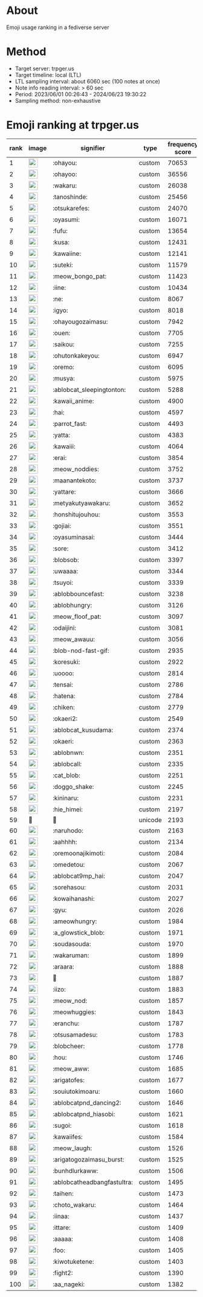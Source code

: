 # About
Emoji usage ranking in a fediverse server

# Method
- Target server: trpger.us
- Target timeline: local (LTL)
- LTL sampling interval: about 6060 sec (100 notes at once)
- Note info reading interval: > 60 sec
- Period: 2023/06/01 00:26:43 - 2024/06/23 19:30:22 
- Sampling method: non-exhaustive

# Emoji ranking at trpger.us

|rank|image|signifier|type|frequency score|
|----|----|----|----|----|
|1|<img height="24" src="https://trpger.us/emoji/ohayou.webp">|:ohayou:|custom|70653|
|2|<img height="24" src="https://trpger.us/emoji/ohayoo.webp">|:ohayoo:|custom|36556|
|3|<img height="24" src="https://trpger.us/emoji/wakaru.webp">|:wakaru:|custom|26038|
|4|<img height="24" src="https://trpger.us/emoji/tanoshinde.webp">|:tanoshinde:|custom|25456|
|5|<img height="24" src="https://trpger.us/emoji/otsukarefes.webp">|:otsukarefes:|custom|24070|
|6|<img height="24" src="https://trpger.us/emoji/oyasumi.webp">|:oyasumi:|custom|16071|
|7|<img height="24" src="https://trpger.us/emoji/fufu.webp">|:fufu:|custom|13654|
|8|<img height="24" src="https://trpger.us/emoji/kusa.webp">|:kusa:|custom|12431|
|9|<img height="24" src="https://trpger.us/emoji/kawaiine.webp">|:kawaiine:|custom|12141|
|10|<img height="24" src="https://trpger.us/emoji/suteki.webp">|:suteki:|custom|11579|
|11|<img height="24" src="https://trpger.us/emoji/meow_bongo_pat.webp">|:meow_bongo_pat:|custom|11423|
|12|<img height="24" src="https://trpger.us/emoji/iine.webp">|:iine:|custom|10434|
|13|<img height="24" src="https://trpger.us/emoji/ne.webp">|:ne:|custom|8067|
|14|<img height="24" src="https://trpger.us/emoji/igyo.webp">|:igyo:|custom|8018|
|15|<img height="24" src="https://trpger.us/emoji/ohayougozaimasu.webp">|:ohayougozaimasu:|custom|7942|
|16|<img height="24" src="https://trpger.us/emoji/ouen.webp">|:ouen:|custom|7705|
|17|<img height="24" src="https://trpger.us/emoji/saikou.webp">|:saikou:|custom|7255|
|18|<img height="24" src="https://trpger.us/emoji/ohutonkakeyou.webp">|:ohutonkakeyou:|custom|6947|
|19|<img height="24" src="https://trpger.us/emoji/oremo.webp">|:oremo:|custom|6095|
|20|<img height="24" src="https://trpger.us/emoji/musya.webp">|:musya:|custom|5975|
|21|<img height="24" src="https://trpger.us/emoji/ablobcat_sleepingtonton.webp">|:ablobcat_sleepingtonton:|custom|5288|
|22|<img height="24" src="https://trpger.us/emoji/kawaii_anime.webp">|:kawaii_anime:|custom|4900|
|23|<img height="24" src="https://trpger.us/emoji/hai.webp">|:hai:|custom|4597|
|24|<img height="24" src="https://trpger.us/emoji/parrot_fast.webp">|:parrot_fast:|custom|4493|
|25|<img height="24" src="https://trpger.us/emoji/yatta.webp">|:yatta:|custom|4383|
|26|<img height="24" src="https://trpger.us/emoji/kawaiii.webp">|:kawaiii:|custom|4064|
|27|<img height="24" src="https://trpger.us/emoji/erai.webp">|:erai:|custom|3854|
|28|<img height="24" src="https://trpger.us/emoji/meow_noddies.webp">|:meow_noddies:|custom|3752|
|29|<img height="24" src="https://trpger.us/emoji/maanantekoto.webp">|:maanantekoto:|custom|3737|
|30|<img height="24" src="https://trpger.us/emoji/yattare.webp">|:yattare:|custom|3666|
|31|<img height="24" src="https://trpger.us/emoji/metyakutyawakaru.webp">|:metyakutyawakaru:|custom|3652|
|32|<img height="24" src="https://trpger.us/emoji/honshitujouhou.webp">|:honshitujouhou:|custom|3553|
|33|<img height="24" src="https://trpger.us/emoji/gojiai.webp">|:gojiai:|custom|3551|
|34|<img height="24" src="https://trpger.us/emoji/oyasuminasai.webp">|:oyasuminasai:|custom|3444|
|35|<img height="24" src="https://trpger.us/emoji/sore.webp">|:sore:|custom|3412|
|36|<img height="24" src="https://trpger.us/emoji/blobsob.webp">|:blobsob:|custom|3397|
|37|<img height="24" src="https://trpger.us/emoji/uwaaaa.webp">|:uwaaaa:|custom|3344|
|38|<img height="24" src="https://trpger.us/emoji/tsuyoi.webp">|:tsuyoi:|custom|3339|
|39|<img height="24" src="https://trpger.us/emoji/ablobbouncefast.webp">|:ablobbouncefast:|custom|3238|
|40|<img height="24" src="https://trpger.us/emoji/ablobhungry.webp">|:ablobhungry:|custom|3126|
|41|<img height="24" src="https://trpger.us/emoji/meow_floof_pat.webp">|:meow_floof_pat:|custom|3097|
|42|<img height="24" src="https://trpger.us/emoji/odaijini.webp">|:odaijini:|custom|3081|
|43|<img height="24" src="https://trpger.us/emoji/meow_awauu.webp">|:meow_awauu:|custom|3056|
|44|<img height="24" src="https://trpger.us/emoji/blob-nod-fast-gif.webp">|:blob-nod-fast-gif:|custom|2935|
|45|<img height="24" src="https://trpger.us/emoji/koresuki.webp">|:koresuki:|custom|2922|
|46|<img height="24" src="https://trpger.us/emoji/uoooo.webp">|:uoooo:|custom|2814|
|47|<img height="24" src="https://trpger.us/emoji/tensai.webp">|:tensai:|custom|2786|
|48|<img height="24" src="https://trpger.us/emoji/hatena.webp">|:hatena:|custom|2784|
|49|<img height="24" src="https://trpger.us/emoji/chiken.webp">|:chiken:|custom|2779|
|50|<img height="24" src="https://trpger.us/emoji/okaeri2.webp">|:okaeri2:|custom|2549|
|51|<img height="24" src="https://trpger.us/emoji/ablobcat_kusudama.webp">|:ablobcat_kusudama:|custom|2374|
|52|<img height="24" src="https://trpger.us/emoji/okaeri.webp">|:okaeri:|custom|2363|
|53|<img height="24" src="https://trpger.us/emoji/ablobnwn.webp">|:ablobnwn:|custom|2351|
|54|<img height="24" src="https://trpger.us/emoji/ablobcall.webp">|:ablobcall:|custom|2335|
|55|<img height="24" src="https://trpger.us/emoji/cat_blob.webp">|:cat_blob:|custom|2251|
|56|<img height="24" src="https://trpger.us/emoji/doggo_shake.webp">|:doggo_shake:|custom|2245|
|57|<img height="24" src="https://trpger.us/emoji/kininaru.webp">|:kininaru:|custom|2231|
|58|<img height="24" src="https://trpger.us/emoji/hie_himei.webp">|:hie_himei:|custom|2197|
|59|🍮|🍮|unicode|2193|
|60|<img height="24" src="https://trpger.us/emoji/naruhodo.webp">|:naruhodo:|custom|2163|
|61|<img height="24" src="https://trpger.us/emoji/aahhhh.webp">|:aahhhh:|custom|2134|
|62|<img height="24" src="https://trpger.us/emoji/oremoonajikimoti.webp">|:oremoonajikimoti:|custom|2084|
|63|<img height="24" src="https://trpger.us/emoji/omedetou.webp">|:omedetou:|custom|2067|
|64|<img height="24" src="https://trpger.us/emoji/ablobcat9mp_hai.webp">|:ablobcat9mp_hai:|custom|2047|
|65|<img height="24" src="https://trpger.us/emoji/sorehasou.webp">|:sorehasou:|custom|2031|
|66|<img height="24" src="https://trpger.us/emoji/kowaihanashi.webp">|:kowaihanashi:|custom|2027|
|67|<img height="24" src="https://trpger.us/emoji/gyu.webp">|:gyu:|custom|2026|
|68|<img height="24" src="https://trpger.us/emoji/ameowhungry.webp">|:ameowhungry:|custom|1984|
|69|<img height="24" src="https://trpger.us/emoji/a_glowstick_blob.webp">|:a_glowstick_blob:|custom|1971|
|70|<img height="24" src="https://trpger.us/emoji/soudasouda.webp">|:soudasouda:|custom|1970|
|71|<img height="24" src="https://trpger.us/emoji/wakaruman.webp">|:wakaruman:|custom|1899|
|72|<img height="24" src="https://trpger.us/emoji/araara.webp">|:araara:|custom|1888|
|73|<img height="24" src="https://trpger.us/emoji/birthday.webp">|:birthday:|custom|1887|
|74|<img height="24" src="https://trpger.us/emoji/iizo.webp">|:iizo:|custom|1883|
|75|<img height="24" src="https://trpger.us/emoji/meow_nod.webp">|:meow_nod:|custom|1857|
|76|<img height="24" src="https://trpger.us/emoji/meowhuggies.webp">|:meowhuggies:|custom|1843|
|77|<img height="24" src="https://trpger.us/emoji/eranchu.webp">|:eranchu:|custom|1787|
|78|<img height="24" src="https://trpger.us/emoji/otsusamadesu.webp">|:otsusamadesu:|custom|1783|
|79|<img height="24" src="https://trpger.us/emoji/blobcheer.webp">|:blobcheer:|custom|1778|
|80|<img height="24" src="https://trpger.us/emoji/hou.webp">|:hou:|custom|1746|
|81|<img height="24" src="https://trpger.us/emoji/meow_aww.webp">|:meow_aww:|custom|1685|
|82|<img height="24" src="https://trpger.us/emoji/arigatofes.webp">|:arigatofes:|custom|1677|
|83|<img height="24" src="https://trpger.us/emoji/souiutokimoaru.webp">|:souiutokimoaru:|custom|1660|
|84|<img height="24" src="https://trpger.us/emoji/ablobcatpnd_dancing2.webp">|:ablobcatpnd_dancing2:|custom|1646|
|85|<img height="24" src="https://trpger.us/emoji/ablobcatpnd_hiasobi.webp">|:ablobcatpnd_hiasobi:|custom|1621|
|86|<img height="24" src="https://trpger.us/emoji/sugoi.webp">|:sugoi:|custom|1618|
|87|<img height="24" src="https://trpger.us/emoji/kawaiifes.webp">|:kawaiifes:|custom|1584|
|88|<img height="24" src="https://trpger.us/emoji/meow_laugh.webp">|:meow_laugh:|custom|1526|
|89|<img height="24" src="https://trpger.us/emoji/arigatogozaimasu_burst.webp">|:arigatogozaimasu_burst:|custom|1525|
|90|<img height="24" src="https://trpger.us/emoji/bunhdlurkaww.webp">|:bunhdlurkaww:|custom|1506|
|91|<img height="24" src="https://trpger.us/emoji/ablobcatheadbangfastultra.webp">|:ablobcatheadbangfastultra:|custom|1495|
|92|<img height="24" src="https://trpger.us/emoji/taihen.webp">|:taihen:|custom|1473|
|93|<img height="24" src="https://trpger.us/emoji/choto_wakaru.webp">|:choto_wakaru:|custom|1464|
|94|<img height="24" src="https://trpger.us/emoji/iinaa.webp">|:iinaa:|custom|1437|
|95|<img height="24" src="https://trpger.us/emoji/ittare.webp">|:ittare:|custom|1409|
|96|<img height="24" src="https://trpger.us/emoji/aaaaa.webp">|:aaaaa:|custom|1408|
|97|<img height="24" src="https://trpger.us/emoji/foo.webp">|:foo:|custom|1405|
|98|<img height="24" src="https://trpger.us/emoji/kiwotuketene.webp">|:kiwotuketene:|custom|1403|
|99|<img height="24" src="https://trpger.us/emoji/fight2.webp">|:fight2:|custom|1390|
|100|<img height="24" src="https://trpger.us/emoji/aa_nageki.webp">|:aa_nageki:|custom|1382|
